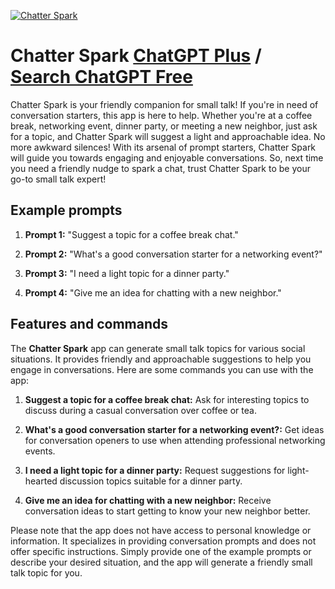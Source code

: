 
[![Chatter Spark](https://files.oaiusercontent.com/file-93i4TEGRUTmcqcuyuwlqL8Sq?se=2123-10-17T10%3A40%3A45Z&sp=r&sv=2021-08-06&sr=b&rscc=max-age%3D31536000%2C%20immutable&rscd=attachment%3B%20filename%3D68f7f5c4-3547-4d15-9519-5e02e1e16008.png&sig=pY02lWS3PHjw%2BDpmn/KEaXNcJGRLEwFXcOsDiE7Owss%3D)](https://chat.openai.com/g/g-wtYtcJsgj-chatter-spark)

# Chatter Spark [ChatGPT Plus](https://chat.openai.com/g/g-wtYtcJsgj-chatter-spark) / [Search ChatGPT Free](https://gptcall.net/index.html#/?search=Chatter%20Spark)

Chatter Spark is your friendly companion for small talk! If you're in need of conversation starters, this app is here to help. Whether you're at a coffee break, networking event, dinner party, or meeting a new neighbor, just ask for a topic, and Chatter Spark will suggest a light and approachable idea. No more awkward silences! With its arsenal of prompt starters, Chatter Spark will guide you towards engaging and enjoyable conversations. So, next time you need a friendly nudge to spark a chat, trust Chatter Spark to be your go-to small talk expert!

## Example prompts

1. **Prompt 1:** "Suggest a topic for a coffee break chat."

2. **Prompt 2:** "What's a good conversation starter for a networking event?"

3. **Prompt 3:** "I need a light topic for a dinner party."

4. **Prompt 4:** "Give me an idea for chatting with a new neighbor."

## Features and commands

The **Chatter Spark** app can generate small talk topics for various social situations. It provides friendly and approachable suggestions to help you engage in conversations. Here are some commands you can use with the app:

1. **Suggest a topic for a coffee break chat:** Ask for interesting topics to discuss during a casual conversation over coffee or tea.

2. **What's a good conversation starter for a networking event?:** Get ideas for conversation openers to use when attending professional networking events.

3. **I need a light topic for a dinner party:** Request suggestions for light-hearted discussion topics suitable for a dinner party.

4. **Give me an idea for chatting with a new neighbor:** Receive conversation ideas to start getting to know your new neighbor better.

Please note that the app does not have access to personal knowledge or information. It specializes in providing conversation prompts and does not offer specific instructions. Simply provide one of the example prompts or describe your desired situation, and the app will generate a friendly small talk topic for you.


